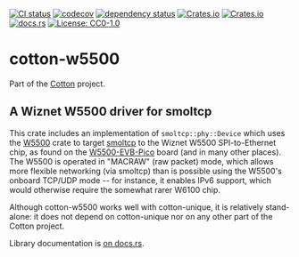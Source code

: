[![CI status](https://github.com/pdh11/cotton/actions/workflows/ci.yml/badge.svg)](https://github.com/pdh11/cotton/actions)
[![codecov](https://codecov.io/gh/pdh11/cotton/branch/main/graph/badge.svg?token=SMSZEPGRHA)](https://codecov.io/gh/pdh11/cotton)
[![dependency status](https://deps.rs/repo/github/pdh11/cotton/status.svg)](https://deps.rs/repo/github/pdh11/cotton)
[![Crates.io](https://img.shields.io/crates/v/cotton-w5500)](https://crates.io/crates/cotton-w5500)
[![Crates.io](https://img.shields.io/crates/d/cotton-w5500)](https://crates.io/crates/cotton-w5500)
[![docs.rs](https://img.shields.io/docsrs/cotton-w5500)](https://docs.rs/cotton-w5500/latest/cotton_unique/)
[![License: CC0-1.0](https://img.shields.io/badge/License-CC0_1.0-lightgrey.svg)](http://creativecommons.org/publicdomain/zero/1.0/)

# cotton-w5500

Part of the [Cotton](https://github.com/pdh11/cotton) project.

## A Wiznet W5500 driver for smoltcp

This crate includes an implementation of `smoltcp::phy::Device` which
uses the [W5500](https://crates.io/crates/w5500) crate to target
[smoltcp](https://crates.io/crates/smoltcp) to the Wiznet W5500
SPI-to-Ethernet chip, as found on the
[W5500-EVB-Pico](https://thepihut.com/products/wiznet-w5100s-evb-pico-rp2040-board-with-ethernet)
board (and in many other places). The W5500 is operated in "MACRAW"
(raw packet) mode, which allows more flexible networking (via smoltcp)
than is possible using the W5500's onboard TCP/UDP mode -- for
instance, it enables IPv6 support, which would otherwise require the
somewhat rarer W6100 chip.

Although cotton-w5500 works well with cotton-unique, it is relatively
stand-alone: it does not depend on cotton-unique nor on any other part
of the Cotton project.

Library documentation is [on
docs.rs](https://docs.rs/cotton-w5500/latest/cotton_w5500/).
